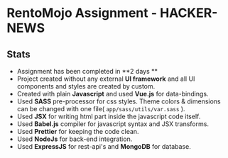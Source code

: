 # RentoMojo Assignment - HACKER-NEWS

## Stats

 - Assignment has been completed in **2 days **
 - Project created without any external **UI framework** and all UI components and styles are created by custom.
 - Created with plain **Javascript** and used **Vue.js** for data-bindings.
 - Used **SASS** pre-processor for css styles. Theme colors & dimensions can be changed with one file( `app/sass/utils/var.sass` ).
 - Used **JSX** for writing html part inside the javascript code itself.
 - Used **Babel.js** compiler for javascript syntax and JSX transforms.
 - Used **Prettier** for keeping the code clean.
 - Used **NodeJs** for back-end integration.
 - Used **ExpressJS** for rest-api's  and **MongoDB** for database.